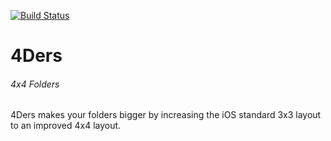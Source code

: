[![Build Status](https://travis-ci.org/joemccann/dillinger.svg?branch=master)](https://travis-ci.org/joemccann/dillinger)

# 4Ders
###### _4x4 Folders_

4Ders makes your folders bigger by increasing the iOS standard 3x3 layout to an improved 4x4 layout.
